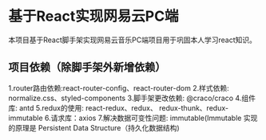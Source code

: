 # 基于React实现网易云PC端
本项目基于React脚手架实现网易云音乐PC端项目用于巩固本人学习react知识。
## 项目依赖（除脚手架外新增依赖）
1.router路由依赖:react-router-config、react-router-dom
2.样式依赖: normalize.css、styled-components
3.脚手架更改依赖: @craco/craco 
4.组件库: antd
5.redux的使用: react-redux、redux、 redux-thunk、redux-immutable
6.请求库：axios
7.解决数据可变性问题: immutable(Immutable 实现的原理是 Persistent Data Structure（持久化数据结构)
